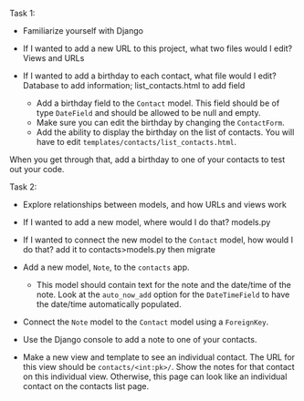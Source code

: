 Task 1:
- Familiarize yourself with Django

- If I wanted to add a new URL to this project, what two files would I edit? Views and URLs

- If I wanted to add a birthday to each contact, what file would I edit? Database to add information; list_contacts.html to add field

    - Add a birthday field to the `Contact` model. This field should be of type `DateField` and should be allowed to be null and empty.
    - Make sure you can edit the birthday by changing the `ContactForm`.
    - Add the ability to display the birthday on the list of contacts. You will have to edit `templates/contacts/list_contacts.html`.

When you get through that, add a birthday to one of your contacts to test out your code.


Task 2:
- Explore relationships between models, and how URLs and views work

- If I wanted to add a new model, where would I do that? models.py

- If I wanted to connect the new model to the `Contact` model, how would I do that? add it to contacts>models.py then migrate

- Add a new model, `Note`, to the `contacts` app.
    - This model should contain text for the note and the date/time of the note. Look at the `auto_now_add` option for the `DateTimeField` to have the date/time automatically populated.
- Connect the `Note` model to the `Contact` model using a `ForeignKey`.
- Use the Django console to add a note to one of your contacts.
- Make a new view and template to see an individual contact. The URL for this view should be `contacts/<int:pk>/`. Show the notes for that contact on this individual view. Otherwise, this page can look like an individual contact on the contacts list page.